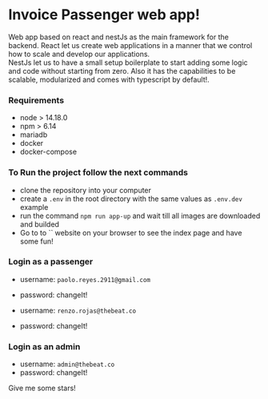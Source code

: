 # Invoice Passenger web app!

Web app based on react and nestJs as the main framework for the backend.
React let us create web applications in a manner that we control how to scale and develop our applications. \
NestJs let us to have a small setup boilerplate to start adding some logic and code without starting from zero. Also it has the capabilities to be scalable, modularized and comes with typescript by default!.

### Requirements

- node > 14.18.0
- npm > 6.14
- mariadb
- docker
- docker-compose

### To Run the project follow the next commands
- clone the repository into your computer
- create a `.env` in the root directory with the same values as `.env.dev` example
- run the command `npm run app-up` and wait till all images are downloaded and builded
- Go to to `` website on your browser to see the index page and have some fun!

### Login as a passenger
- username: `paolo.reyes.2911@gmail.com`
- password: changeIt!

- username: `renzo.rojas@thebeat.co`
- password: changeIt!

### Login as an admin
- username: `admin@thebeat.co`
- password: changeIt!

Give me some stars!